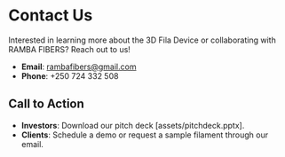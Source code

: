 # Contact Us

Interested in learning more about the 3D Fila Device or collaborating with RAMBA FIBERS? Reach out to us!

- **Email**: rambafibers@gmail.com
- **Phone**: +250 724 332 508

## Call to Action
- **Investors**: Download our pitch deck [assets/pitchdeck.pptx].
- **Clients**: Schedule a demo or request a sample filament through our email.
